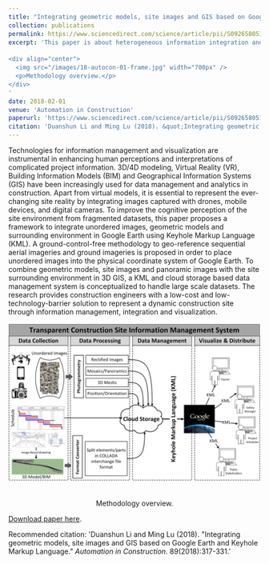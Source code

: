 ```yaml
---
title: "Integrating geometric models, site images and GIS based on Google Earth and Keyhole Markup Language"
collection: publications
permalink: https://www.sciencedirect.com/science/article/pii/S0926580517303333
excerpt: 'This paper is about heterogeneous information integration and visualization for site information magement. It integrates unordered images, geometric models and the 3D GIS based on Google Earth and Keyhole Markup Language.

<div align="center">
  <img src="/images/18-autocon-01-frame.jpg" width="700px" />
  <p>Methodology overview.</p>
</div>
'
date: 2018-02-01
venue: 'Automation in Construction'
paperurl: 'https://www.sciencedirect.com/science/article/pii/S0926580517303333'
citation: 'Duanshun Li and Ming Lu (2018). &quot;Integrating geometric models, site images and GIS based on Google Earth and Keyhole Markup Language.&quot; <i>Automation in Construction</i>. 89(2018):317-331.'
---
```



Technologies for information management and visualization are instrumental in enhancing human perceptions and interpretations of complicated project information. 3D/4D modeling, Virtual Reality (VR), Building Information Models (BIM) and Geographical Information Systems (GIS) have been increasingly used for data management and analytics in construction. Apart from virtual models, it is essential to represent the ever-changing site reality by integrating images captured with drones, mobile devices, and digital cameras. To improve the cognitive perception of the site environment from fragmented datasets, this paper proposes a framework to integrate unordered images, geometric models and surrounding environment in Google Earth using Keyhole Markup Language (KML). A ground-control-free methodology to geo-reference sequential aerial imageries and ground imageries is proposed in order to place unordered images into the physical coordinate system of Google Earth. To combine geometric models, site images and panoramic images with the site surrounding environment in 3D GIS, a KML and cloud storage based data management system is conceptualized to handle large scale datasets. The research provides construction engineers with a low-cost and low-technology-barrier solution to represent a dynamic construction site through information management, integration and visualization.

<div align="center">
  <img src="/images/18-autocon-01-frame.jpg" width="700px" />
  <p>Methodology overview.</p>
</div>


[Download paper here](https://www.sciencedirect.com/science/article/pii/S0926580517303333).

Recommended citation: 'Duanshun Li and Ming Lu (2018). &quot;Integrating geometric models, site images and GIS based on Google Earth and Keyhole Markup Language.&quot; <i>Automation in Construction</i>. 89(2018):317-331.'





